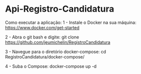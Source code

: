 # Api-Registro-Candidatura
Como executar a aplicação:
1 - Instale o Docker na sua máquina:
  https://www.docker.com/get-started
  
2 - Abra o git bash e digite:
  git clone https://github.com/jeumichelin/RegistroCandidatura
  
3 - Navegue para o diretório docker-compose:
  cd RegistroCandidatura/docker-compose/
  
4 - Suba o Compose:
  docker-compose up -d
